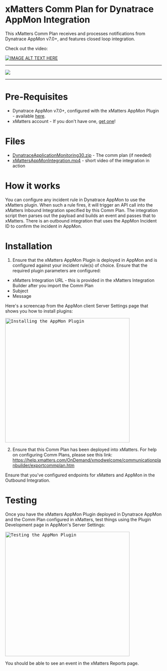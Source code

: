 
# xMatters Comm Plan for Dynatrace AppMon Integration
This xMatters Comm Plan receives and processes notifications from Dynatrace AppMon v7.0+, and features closed loop integration. 

Check out the video:

[![IMAGE ALT TEXT HERE](https://img.youtube.com/vi/pr6Zp7tKpvI/0.jpg)](https://www.youtube.com/watch?v=pr6Zp7tKpvI)

---------

<kbd>
  <img src="https://github.com/xmatters/xMatters-Labs/raw/master/media/disclaimer.png">
</kbd>

---------



# Pre-Requisites
* Dynatrace AppMon v7.0+, configured with the xMatters AppMon Plugin - available [here](https://github.com/Dynatrace/Dynatrace-AppMon-xMatters-Plugin).
* xMatters account - If you don't have one, [get one](https://www.xmatters.com)!

# Files
* [DynatraceApplicationMonitoring30.zip](DynatraceApplicationMonitoring30.zip) - The comm plan (if needed) 
* [xMattersAppMonIntegration.mp4](media/xMattersAppMonIntegration.mp4) - short video of the integration in action

# How it works

You can configure any incident rule in Dynatrace AppMon to use the xMatters plugin. When such a rule fires, it will trigger an API call into the xMatters Inbound Integration specified by this Comm Plan. The integration script then parses out the payload and builds an event and passes that to xMatters. There is an outbound integration that uses the AppMon Incident ID to confirm the incident in AppMon.

# Installation
1. Ensure that the xMatters AppMon Plugin is deployed in AppMon and is configured against your incident rule(s) of choice. Ensure that the required plugin parameters are configured:

* xMatters Integration URL - this is provided in the xMatters Integration Builder after you import the Comm Plan
* Subject
* Message

Here's a screencap from the AppMon client Server Settings page that shows you how to install plugins:

<kbd>
  <img src="media/appMonInstallPlugin.PNG" alt="Installing the AppMon Plugin" height="400">
</kbd>

2. Ensure that this Comm Plan has been deployed into xMatters. For help on configuring Comm Plans, please see this link:
https://help.xmatters.com/OnDemand/xmodwelcome/communicationplanbuilder/exportcommplan.htm

Ensure that you've configured endpoints for xMatters and AppMon in the Outbound Integration.
   
# Testing
Once you have the xMatters AppMon Plugin deployed in Dynatrace AppMon and the Comm Plan configured in xMatters, test things using the Plugin Development page in AppMon's Server Settings:

<kbd>
  <img src="media/appMonTestPlugin.PNG" alt="Testing the AppMon Plugin" height="400">
</kbd>

You should be able to see an event in the xMatters Reports page.

